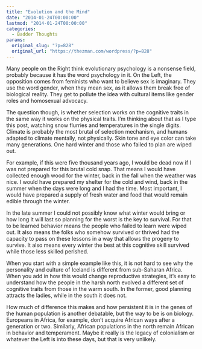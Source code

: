 ```yaml
---
title: "Evolution and the Mind"
date: "2014-01-24T00:00:00"
lastmod: "2014-01-24T00:00:00"
categories:
  - Badder Thoughts
params:
  original_slug: "?p=828"
  original_url: "https://thezman.com/wordpress/?p=828"
---
```


Many people on the Right think evolutionary psychology is a nonsense
field, probably because it has the word psychology in it. On the Left,
the opposition comes from feminists who want to believe sex is
imaginary. They use the word gender, when they mean sex, as it allows
them break free of biological reality. They get to pollute the idea with
cultural items like gender roles and homosexual advocacy.

The question though, is whether selection works on the cognitive traits
in the same way it works on the physical traits. I’m thinking about that
as I type this post, watching snow flurries and temperatures in the
single digits. Climate is probably the most brutal of selection
mechanism, and humans adapted to climate mentally, not physically. Skin
tone and eye color can take many generations. One hard winter and those
who failed to plan are wiped out.

For example, if this were five thousand years ago, I would be dead now
if I was not prepared for this brutal cold snap. That means I would have
collected enough wood for the winter, back in the fall when the weather
was nice. I would have prepared my shelter for the cold and wind, back
in the summer when the days were long and I had the time. Most
important, I would have prepared a supply of fresh water and food that
would remain edible through the winter.

In the late summer I could not possibly know what winter would bring or
how long it will last so planning for the worst is the key to survival.
For that to be learned behavior means the people who failed to learn
were wiped out. It also means the folks who somehow survived or thrived
had the capacity to pass on these lessons in a way that allows the
progeny to survive. It also means every winter the best at this
cognitive skill survived while those less skilled perished.

When you start with a simple example like this, it is not hard to see
why the personality and culture of Iceland is different from sub-Saharan
Africa. When you add in how this would change reproductive strategies,
it’s easy to understand how the people in the harsh north evolved a
different set of cognitive traits from those in the warm south. In the
former, good planning attracts the ladies, while in the south it does
not.

How much of difference this makes and how persistent it is in the genes
of the human population is another debatable, but the way to be is on
biology. Europeans in Africa, for example, don’t acquire African ways
after a generation or two. Similarly, African populations in the north
remain African in behavior and temperament. Maybe it really is the
legacy of colonialism or whatever the Left is into these days, but that
is very unlikely.
